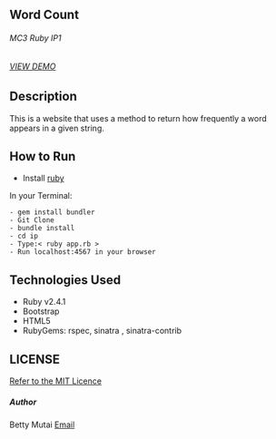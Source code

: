 ## Word Count
###### MC3 Ruby IP1
###### [VIEW DEMO](https://maple-eds-53331.herokuapp.com//)

## Description
This is a website that uses a method to return how frequently a word appears in a given string.

## How to Run
- Install [ruby](https://www.ruby-lang.org/en/documentation/installation/)

In your Terminal:
```
- gem install bundler
- Git Clone 
- bundle install
- cd ip
- Type:< ruby app.rb >
- Run localhost:4567 in your browser

```
## Technologies Used 
 - Ruby v2.4.1
 - Bootstrap
 - HTML5
 - RubyGems: rspec, sinatra , sinatra-contrib

## LICENSE
[Refer to the MIT Licence](../LICENSE)

##### Author 
Betty Mutai [Email](bettymutai00@gmail.com)
